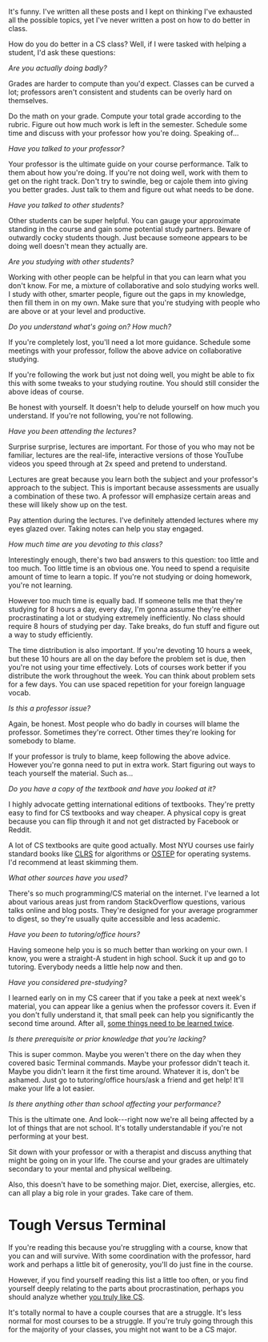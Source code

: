 It's funny. I've written all these posts and I kept on thinking I've
exhausted all the possible topics, yet I've never written a post on
how to do better in class.

How do you do better in a CS class? Well, if I were tasked with
helping a student, I'd ask these questions:

*Are you actually doing badly?*

Grades are harder to compute than you'd expect. Classes can be curved
a lot; professors aren't consistent and students can be overly hard on
themselves.

Do the math on your grade. Compute your total grade according to the
rubric. Figure out how much work is left in the semester. Schedule
some time and discuss with your professor how you're doing. Speaking
of...

*Have you talked to your professor?*

Your professor is the ultimate guide on your course performance. Talk
to them about how you're doing. If you're not doing well, work with
them to get on the right track. Don't try to swindle, beg or cajole
them into giving you better grades. Just talk to them and figure out
what needs to be done.

*Have you talked to other students?*

Other students can be super helpful. You can gauge your approximate
standing in the course and gain some potential study partners. Beware
of outwardly cocky students though. Just because someone appears to be
doing well doesn't mean they actually are.

*Are you studying with other students?*

Working with other people can be helpful in that you can learn what
you don't know. For me, a mixture of collaborative and solo studying
works well. I study with other, smarter people, figure out the gaps in
my knowledge, then fill them in on my own. Make sure that you're
studying with people who are above or at your level and productive.

*Do you understand what's going on? How much?*

If you're completely lost, you'll need a lot more guidance. Schedule
some meetings with your professor, follow the above advice on
collaborative studying.

If you're following the work but just not doing well, you might be
able to fix this with some tweaks to your studying routine. You should
still consider the above ideas of course.

Be honest with yourself. It doesn't help to delude yourself on how
much you understand. If you're not following, you're not following.

*Have you been attending the lectures?*

Surprise surprise, lectures are important. For those of you who may
not be familiar, lectures are the real-life, interactive versions of
those YouTube videos you speed through at 2x speed and pretend to
understand.

Lectures are great because you learn both the subject and your
professor's approach to the subject. This is important because
assessments are usually a combination of these two. A professor will
emphasize certain areas and these will likely show up on the test.

Pay attention during the lectures. I've definitely attended lectures
where my eyes glazed over. Taking notes can help you stay engaged.

*How much time are you devoting to this class?*

Interestingly enough, there's two bad answers to this question: too
little and too much. Too little time is an obvious one. You need to
spend a requisite amount of time to learn a topic. If you're not
studying or doing homework, you're not learning.

However too much time is equally bad. If someone tells me that they're
studying for 8 hours a day, every day, I'm gonna assume they're either
procrastinating a lot or studying extremely inefficiently. No class
should require 8 hours of studying per day. Take breaks, do fun stuff
and figure out a way to study efficiently.

The time distribution is also important. If you're devoting 10 hours a
week, but these 10 hours are all on the day before the problem set is
due, then you're not using your time effectively. Lots of courses work
better if you distribute the work throughout the week. You can think
about problem sets for a few days. You can use spaced repetition for
your foreign language vocab.

*Is this a professor issue?*

Again, be honest. Most people who do badly in courses will blame the
professor. Sometimes they're correct. Other times they're looking for
somebody to blame.

If your professor is truly to blame, keep following the above
advice. However you're gonna need to put in extra work. Start figuring
out ways to teach yourself the material. Such as...

*Do you have a copy of the textbook and have you looked at it?*

I highly advocate getting international editions of textbooks. They're
pretty easy to find for CS textbooks and way cheaper. A physical copy
is great because you can flip through it and not get distracted by
Facebook or Reddit.

A lot of CS textbooks are quite good actually. Most NYU courses use
fairly standard books like
[CLRS](https://en.wikipedia.org/wiki/Introduction_to_Algorithms) for
algorithms or [OSTEP](http://pages.cs.wisc.edu/~remzi/OSTEP/) for
operating systems. I'd recommend at least skimming them.

*What other sources have you used?*

There's so much programming/CS material on the internet. I've learned
a lot about various areas just from random StackOverflow questions,
various talks online and blog posts. They're designed for your average
programmer to digest, so they're usually quite accessible and less
academic.

*Have you been to tutoring/office hours?*

Having someone help you is so much better than working on your own. I
know, you were a straight-A student in high school. Suck it up and go
to tutoring. Everybody needs a little help now and then.

*Have you considered pre-studying?*

I learned early on in my CS career that if you take a peek at next
week's material, you can appear like a genius when the professor
covers it. Even if you don't fully understand it, that small peek can
help you significantly the second time around. After all, [some things
need to be learned
twice](https://blog.torchnyu.com/2020/08/05/hit-retry.html).

*Is there prerequisite or prior knowledge that you're lacking?*

This is super common. Maybe you weren't there on the day when they
covered basic Terminal commands. Maybe your professor didn't teach
it. Maybe you didn't learn it the first time around. Whatever it is,
don't be ashamed. Just go to tutoring/office hours/ask a friend and
get help! It'll make your life a lot easier.

*Is there anything other than school affecting your performance?*

This is the ultimate one. And look---right now we're all being affected
by a lot of things that are not school. It's totally understandable if
you're not performing at your best.

Sit down with your professor or with a therapist and discuss anything
that might be going on in your life. The course and your grades are
ultimately secondary to your mental and physical wellbeing.

Also, this doesn't have to be something major. Diet, exercise,
allergies, etc. can all play a big role in your grades. Take care of
them.

# Tough Versus Terminal

If you're reading this because you're struggling with a course, know
that you can and will survive. With some coordination with the
professor, hard work and perhaps a little bit of generosity, you'll do
just fine in the course.

However, if you find yourself reading this list a little too often, or
you find yourself deeply relating to the parts about procrastination,
perhaps you should analyze whether [you truly like
CS](https://blog.torchnyu.com/2020/05/14/do-you-like-it.html).

It's totally normal to have a couple courses that are a struggle. It's
less normal for most courses to be a struggle. If you're truly going
through this for the majority of your classes, you might not want to
be a CS major.


